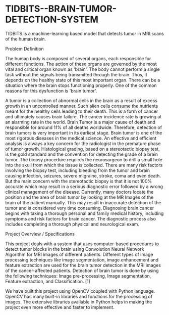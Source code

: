 # TIDBITS--BRAIN-TUMOR-DETECTION-SYSTEM
TIDBITS is a machine-learning based model that detects tumor in MRI scans of the human brain.

Problem Definition

The human body is composed of several organs, each responsible for different functions. The action of these organs are governed by the most vital and critical organ known as 'brain'. The body cannot perform a single task without the signals being transmitted through the brain. Thus, it depends on the healthy state of this most important organ. There can be a situation where the brain stops functioning properly. One of the common reasons for this dysfunction is 'brain tumor'.

A tumor is a collection of abnormal cells in the brain as a result of excess growth in an uncontrolled manner. Such alien cells consume the nutrients meant for the healthy cells leading to their death. This is a form of cancer and ultimately causes brain failure. The cancer incidence rate is growing at an alarming rate in the world. Brain Tumor is a major cause of death and responsible for around 11% of all deaths worldwide. Therefore, detection of brain tumors is very important in its earliest stage. Brain tumor is one of the most rigorous diseases in the medical science. An effective and efficient analysis is always a key concern for the radiologist in the premature phase of tumor growth. Histological grading, based on a stereotactic biopsy test, is the gold standard and the convention for detecting the grade of a brain tumor. The biopsy procedure requires the neurosurgeon to drill a small hole into the skull from which the tissue is collected. There are many risk factors involving the biopsy test, including bleeding from the tumor and brain causing infection, seizures, severe migraine, stroke, coma and even death. But the main concern with the stereotactic biopsy is that it is not 100% accurate which may result in a serious diagnostic error followed by a wrong clinical management of the disease. Currently, many doctors locate the position and the area of brain tumor by looking at the MR Images of the brain of the patient manually. This may result in inaccurate detection of the tumor and is considered very time consuming. Diagnosing brain cancer begins with taking a thorough personal and family medical history, including symptoms and risk factors for brain cancer. The diagnostic process also includes completing a thorough physical and neurological exam.

Project Overview / Specifications

This project deals with a system that uses computer-based procedures to detect tumor blocks in the brain using Convolution Neural Network Algorithm for MRI images of different patients. Different types of image processing techniques like image segmentation, image enhancement and feature extraction are used for the brain tumor detection in the MRI images of the cancer-affected patients. Detection of brain tumor is done by using the following techniques: Image pre-processing, Image segmentation, Feature extraction, and Classification. [1]

We have built this project using OpenCV coupled with Python language. OpenCV has many built-in libraries and functions for the processing of images. The extensive libraries available in Python helps in making the project even more effective and faster to implement.
